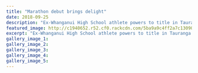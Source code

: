 ```yaml
---
title: "Marathon debut brings delight"
date: 2018-09-25
description: "Ex-Whanganui High School athlete powers to title in Tauranga winning his very first marathon..."
featured_image: http://c1940652.r52.cf0.rackcdn.com/5ba9a9c4ff2a7c1309000024/Nick-Berry-chron-25-sept.jpg
excerpt: "Ex-Whanganui High School athlete powers to title in Tauranga winning his very first marathon..."
gallery_image_1: 
gallery_image_2: 
gallery_image_3: 
gallery_image_4: 
gallery_image_5: 
---
```

